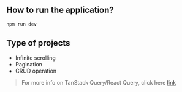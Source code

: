 ## How to run the application?

```js
npm run dev
```
## Type of projects

- Infinite scrolling
- Pagination
- CRUD operation

> For more info on TanStack Query/React Query, click here [link](https://tanstack.com/query/latest)
